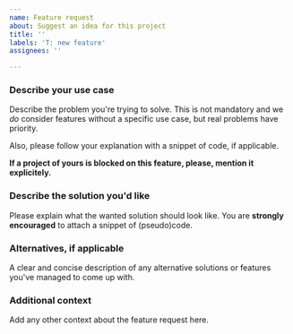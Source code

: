 ```yaml
---
name: Feature request
about: Suggest an idea for this project
title: ''
labels: 'T: new feature'
assignees: ''

---
```


### Describe your use case

Describe the problem you're trying to solve. This is not mandatory and we *do* consider features without a specific use case, but real problems have priority.

Also, please follow your explanation with a snippet of code, if applicable. 

**If a project of yours is blocked on this feature, please, mention it explicitely.** 

### Describe the solution you'd like

Please explain what the wanted solution should look like. You are **strongly encouraged** to attach a snippet of (pseudo)code.

### Alternatives, if applicable

A clear and concise description of any alternative solutions or features you've managed to come up with.

### Additional context
Add any other context about the feature request here.
